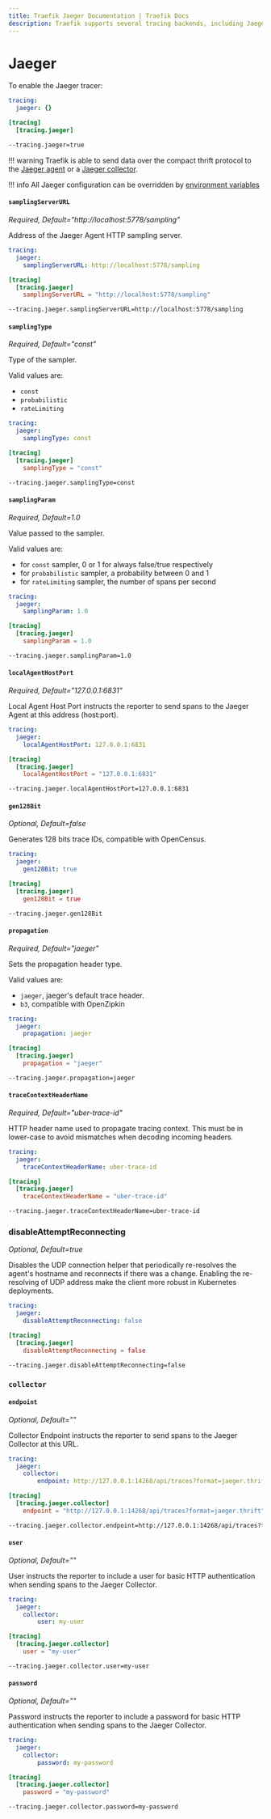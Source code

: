 ```yaml
---
title: Traefik Jaeger Documentation | Traefik Docs
description: Traefik supports several tracing backends, including Jaeger. Learn how to implement it for observability in Traefik Proxy. Read the technical documentation.
---
```


# Jaeger

To enable the Jaeger tracer:

```yaml tab="File (YAML)"
tracing:
  jaeger: {}
```

```toml tab="File (TOML)"
[tracing]
  [tracing.jaeger]
```

```bash tab="CLI"
--tracing.jaeger=true
```

!!! warning
    Traefik is able to send data over the compact thrift protocol to the [Jaeger agent](https://www.jaegertracing.io/docs/deployment/#agent)
    or a [Jaeger collector](https://www.jaegertracing.io/docs/deployment/#collector).

!!! info
    All Jaeger configuration can be overridden by [environment variables](https://github.com/jaegertracing/jaeger-client-go#environment-variables)

#### `samplingServerURL`

_Required, Default="http://localhost:5778/sampling"_

Address of the Jaeger Agent HTTP sampling server.

```yaml tab="File (YAML)"
tracing:
  jaeger:
    samplingServerURL: http://localhost:5778/sampling
```

```toml tab="File (TOML)"
[tracing]
  [tracing.jaeger]
    samplingServerURL = "http://localhost:5778/sampling"
```

```bash tab="CLI"
--tracing.jaeger.samplingServerURL=http://localhost:5778/sampling
```

#### `samplingType`

_Required, Default="const"_

Type of the sampler.

Valid values are:

- `const`
- `probabilistic`
- `rateLimiting`

```yaml tab="File (YAML)"
tracing:
  jaeger:
    samplingType: const
```

```toml tab="File (TOML)"
[tracing]
  [tracing.jaeger]
    samplingType = "const"
```

```bash tab="CLI"
--tracing.jaeger.samplingType=const
```

#### `samplingParam`

_Required, Default=1.0_

Value passed to the sampler.

Valid values are:

- for `const` sampler, 0 or 1 for always false/true respectively
- for `probabilistic` sampler, a probability between 0 and 1
- for `rateLimiting` sampler, the number of spans per second

```yaml tab="File (YAML)"
tracing:
  jaeger:
    samplingParam: 1.0
```

```toml tab="File (TOML)"
[tracing]
  [tracing.jaeger]
    samplingParam = 1.0
```

```bash tab="CLI"
--tracing.jaeger.samplingParam=1.0
```

#### `localAgentHostPort`

_Required, Default="127.0.0.1:6831"_

Local Agent Host Port instructs the reporter to send spans to the Jaeger Agent at this address (host:port).

```yaml tab="File (YAML)"
tracing:
  jaeger:
    localAgentHostPort: 127.0.0.1:6831
```

```toml tab="File (TOML)"
[tracing]
  [tracing.jaeger]
    localAgentHostPort = "127.0.0.1:6831"
```

```bash tab="CLI"
--tracing.jaeger.localAgentHostPort=127.0.0.1:6831
```

#### `gen128Bit`

_Optional, Default=false_

Generates 128 bits trace IDs, compatible with OpenCensus.

```yaml tab="File (YAML)"
tracing:
  jaeger:
    gen128Bit: true
```

```toml tab="File (TOML)"
[tracing]
  [tracing.jaeger]
    gen128Bit = true
```

```bash tab="CLI"
--tracing.jaeger.gen128Bit
```

#### `propagation`

_Required, Default="jaeger"_

Sets the propagation header type.

Valid values are:

- `jaeger`, jaeger's default trace header.
- `b3`, compatible with OpenZipkin

```yaml tab="File (YAML)"
tracing:
  jaeger:
    propagation: jaeger
```

```toml tab="File (TOML)"
[tracing]
  [tracing.jaeger]
    propagation = "jaeger"
```

```bash tab="CLI"
--tracing.jaeger.propagation=jaeger
```

#### `traceContextHeaderName`

_Required, Default="uber-trace-id"_

HTTP header name used to propagate tracing context.
This must be in lower-case to avoid mismatches when decoding incoming headers.

```yaml tab="File (YAML)"
tracing:
  jaeger:
    traceContextHeaderName: uber-trace-id
```

```toml tab="File (TOML)"
[tracing]
  [tracing.jaeger]
    traceContextHeaderName = "uber-trace-id"
```

```bash tab="CLI"
--tracing.jaeger.traceContextHeaderName=uber-trace-id
```

### disableAttemptReconnecting

_Optional, Default=true_

Disables the UDP connection helper that periodically re-resolves the agent's hostname and reconnects if there was a change.
Enabling the re-resolving of UDP address make the client more robust in Kubernetes deployments.

```yaml tab="File (YAML)"
tracing:
  jaeger:
    disableAttemptReconnecting: false
```

```toml tab="File (TOML)"
[tracing]
  [tracing.jaeger]
    disableAttemptReconnecting = false
```

```bash tab="CLI"
--tracing.jaeger.disableAttemptReconnecting=false
```

### `collector`
#### `endpoint`

_Optional, Default=""_

Collector Endpoint instructs the reporter to send spans to the Jaeger Collector at this URL.

```yaml tab="File (YAML)"
tracing:
  jaeger:
    collector:
        endpoint: http://127.0.0.1:14268/api/traces?format=jaeger.thrift
```

```toml tab="File (TOML)"
[tracing]
  [tracing.jaeger.collector]
    endpoint = "http://127.0.0.1:14268/api/traces?format=jaeger.thrift"
```

```bash tab="CLI"
--tracing.jaeger.collector.endpoint=http://127.0.0.1:14268/api/traces?format=jaeger.thrift
```

#### `user`

_Optional, Default=""_

User instructs the reporter to include a user for basic HTTP authentication when sending spans to the Jaeger Collector.

```yaml tab="File (YAML)"
tracing:
  jaeger:
    collector:
        user: my-user
```

```toml tab="File (TOML)"
[tracing]
  [tracing.jaeger.collector]
    user = "my-user"
```

```bash tab="CLI"
--tracing.jaeger.collector.user=my-user
```

#### `password`

_Optional, Default=""_

Password instructs the reporter to include a password for basic HTTP authentication when sending spans to the Jaeger Collector.

```yaml tab="File (YAML)"
tracing:
  jaeger:
    collector:
        password: my-password
```

```toml tab="File (TOML)"
[tracing]
  [tracing.jaeger.collector]
    password = "my-password"
```

```bash tab="CLI"
--tracing.jaeger.collector.password=my-password
```
